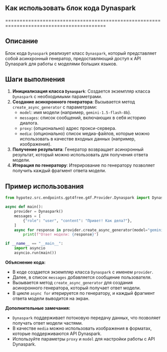 ## Как использовать блок кода Dynaspark
=========================================================================================

Описание
-------------------------
Блок кода `Dynaspark` реализует класс `Dynaspark`, который представляет собой асинхронный генератор, предоставляющий доступ к API Dynaspark для работы с моделями больших языков.

Шаги выполнения
-------------------------
1. **Инициализация класса `Dynaspark`**: Создается экземпляр класса `Dynaspark` с необходимыми параметрами.
2. **Создание асинхронного генератора**: Вызывается метод `create_async_generator` с параметрами:
    - `model`: имя модели (например, `gemini-1.5-flash-8b`).
    - `messages`: список сообщений, включающих в себя историю диалога.
    - `proxy`: (опционально) адрес прокси-сервера.
    - `media`: (опционально) список медиа-файлов, которые можно использовать в качестве входных данных (например, изображения).
3. **Получение результата**: Генератор возвращает асинхронный результат, который можно использовать для получения ответа модели.
4. **Итерация по генератору**: Итерирование по генератору позволяет получить каждый фрагмент ответа модели.

Пример использования
-------------------------

```python
from hypotez.src.endpoints.gpt4free.g4f.Provider.Dynaspark import Dynaspark

async def main():
    provider = Dynaspark()
    messages = [
        {"role": "user", "content": "Привет! Как дела?"},
    ]
    async for response in provider.create_async_generator(model="gemini-1.5-flash-8b", messages=messages):
        print(f"Ответ модели: {response}")

if __name__ == "__main__":
    import asyncio
    asyncio.run(main())
```

**Объяснение кода:**
- В коде создается экземпляр класса `Dynaspark` с именем `provider`.
- Далее, в список `messages` добавляется сообщение пользователя.
- Вызывается метод `create_async_generator` для создания асинхронного генератора, который получает ответ модели.
- В цикле `async for` итерируется по генератору, и каждый фрагмент ответа модели выводится на экран.

**Дополнительные замечания:**
- `Dynaspark` поддерживает потоковую передачу данных, что позволяет получать ответ модели частями.
- В качестве `media` можно использовать изображения в форматах, которые поддерживаются API Dynaspark.
- Используйте параметры `proxy` и `model` для настройки работы с API Dynaspark.